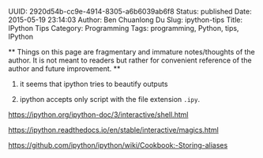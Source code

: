 UUID: 2920d54b-cc9e-4914-8305-a6b6039ab6f8
Status: published
Date: 2015-05-19 23:14:03
Author: Ben Chuanlong Du
Slug: ipython-tips
Title: IPython Tips
Category: Programming
Tags: programming, Python, tips, IPython

**
Things on this page are
fragmentary and immature notes/thoughts of the author.
It is not meant to readers
but rather for convenient reference of the author and future improvement.
**

1. it seems that ipython tries to beautify outputs

2. ipython accepts only script with the file extension `.ipy`.

https://ipython.org/ipython-doc/3/interactive/shell.html

https://ipython.readthedocs.io/en/stable/interactive/magics.html

https://github.com/ipython/ipython/wiki/Cookbook:-Storing-aliases
